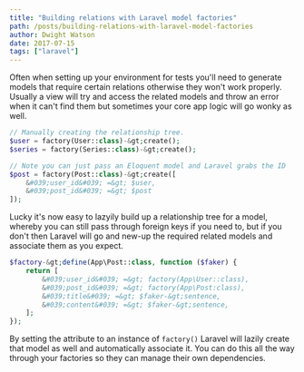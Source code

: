 ```yaml
---
title: "Building relations with Laravel model factories"
path: /posts/building-relations-with-laravel-model-factories
author: Dwight Watson
date: 2017-07-15
tags: ["laravel"]
---
```


Often when setting up your environment for tests you&#039;ll need to generate models that require certain relations otherwise they won&#039;t work properly. Usually a view will try and access the related models and throw an error when it can&#039;t find them but sometimes your core app logic will go wonky as well.

```php
// Manually creating the relationship tree.
$user = factory(User::class)-&gt;create();
$series = factory(Series::class)-&gt;create();

// Note you can just pass an Eloquent model and Laravel grabs the ID
$post = factory(Post::class)-&gt;create([
    &#039;user_id&#039; =&gt; $user,
    &#039;post_id&#039; =&gt; $post
]);
```

Lucky it&#039;s now easy to lazyily build up a relationship tree for a model, whereby you can still pass through foreign keys if you need to, but if you don&#039;t then Laravel will go and new-up the required related models and associate them as you expect.

```php
$factory-&gt;define(App\Post::class, function ($faker) {
    return [
        &#039;user_id&#039; =&gt; factory(App\User::class),
        &#039;post_id&#039; =&gt; factory(App\Post:class),
        &#039;title&#039; =&gt; $faker-&gt;sentence,
        &#039;content&#039; =&gt; $faker-&gt;sentence,
    ];
});
```

By setting the attribute to an instance of `factory()` Laravel will lazily create that model as well and automatically associate it. You can do this all the way through your factories so they can manage their own dependencies.
